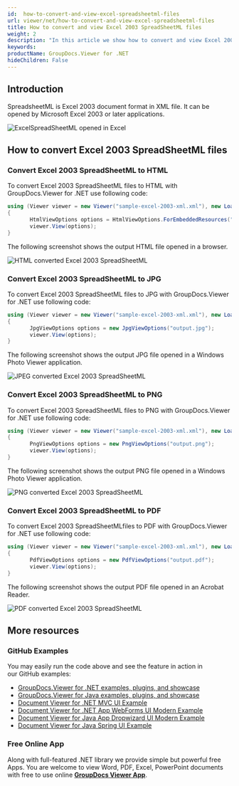 ```yaml
---
id:  how-to-convert-and-view-excel-spreadsheetml-files
url: viewer/net/how-to-convert-and-view-excel-spreadsheetml-files
title: How to convert and view Excel 2003 SpreadSheetML files
weight: 2
description: "In this article we show how to convert and view Excel 2003 SpreadSheetML files with GroupDocs.Viewer within your .NET applications."
keywords: 
productName: GroupDocs.Viewer for .NET
hideChildren: False
---
```

## Introduction

SpreadsheetML is Excel 2003 document format in XML file. It can be opened by Microsoft Excel 2003 or later applications.

![ExcelSpreadSheetML opened in Excel](viewer/net/images/how-to-convert-and-view-excel-spreadsheetml-files/spreadsheetml-in-excel.png)

## How to convert Excel 2003 SpreadSheetML files

### Convert Excel 2003 SpreadSheetML to HTML

To convert Excel 2003 SpreadSheetML files to HTML with GroupDocs.Viewer for .NET use following code:

```csharp
using (Viewer viewer = new Viewer("sample-excel-2003-xml.xml"), new LoadOptions(FileType.Excel2003XML))
{
       HtmlViewOptions options = HtmlViewOptions.ForEmbeddedResources("output.html");
       viewer.View(options);
}
```

The following screenshot shows the output HTML file opened in a browser.

![HTML converted Excel 2003 SpreadSheetML](viewer/net/images/how-to-convert-and-view-excel-spreadsheetml-files/spreadsheetml-in-html.png)

### Convert Excel 2003 SpreadSheetML to JPG

To convert Excel 2003 SpreadSheetML files to JPG with GroupDocs.Viewer for .NET use following code:

```csharp
using (Viewer viewer = new Viewer("sample-excel-2003-xml.xml"), new LoadOptions(FileType.Excel2003XML))
{
       JpgViewOptions options = new JpgViewOptions("output.jpg");
       viewer.View(options);
}
```

The following screenshot shows the output JPG file opened in a Windows Photo Viewer application.

![JPEG converted Excel 2003 SpreadSheetML](viewer/net/images/how-to-convert-and-view-excel-spreadsheetml-files/spreadsheetml-in-jpg.png)

### Convert Excel 2003 SpreadSheetML to PNG

To convert Excel 2003 SpreadSheetML files to PNG with GroupDocs.Viewer for .NET use following code:

```csharp
using (Viewer viewer = new Viewer("sample-excel-2003-xml.xml"), new LoadOptions(FileType.Excel2003XML))
{
       PngViewOptions options = new PngViewOptions("output.png");
       viewer.View(options);
}
```

The following screenshot shows the output PNG file opened in a Windows Photo Viewer application.

![PNG converted Excel 2003 SpreadSheetML](viewer/net/images/how-to-convert-and-view-excel-spreadsheetml-files/spreadsheetml-in-png.png)

### Convert Excel 2003 SpreadSheetML to PDF

To convert Excel 2003 SpreadSheetMLfiles to PDF with GroupDocs.Viewer for .NET use following code:

```csharp
using (Viewer viewer = new Viewer("sample-excel-2003-xml.xml"), new LoadOptions(FileType.Excel2003XML))
{
       PdfViewOptions options = new PdfViewOptions("output.pdf");
       viewer.View(options);
}
```

The following screenshot shows the output PDF file opened in an Acrobat Reader.

![PDF converted Excel 2003 SpreadSheetML](viewer/net/images/how-to-convert-and-view-excel-spreadsheetml-files/spreadsheetml-in-pdf.png)

## More resources

### GitHub Examples

You may easily run the code above and see the feature in action in our GitHub examples:

* [GroupDocs.Viewer for .NET examples, plugins, and showcase](https://github.com/groupdocs-viewer/GroupDocs.Viewer-for-.NET)
* [GroupDocs.Viewer for Java examples, plugins, and showcase](https://github.com/groupdocs-viewer/GroupDocs.Viewer-for-Java)
* [Document Viewer for .NET MVC UI Example](https://github.com/groupdocs-viewer/GroupDocs.Viewer-for-.NET-MVC)
* [Document Viewer for .NET App WebForms UI Modern Example](https://github.com/groupdocs-viewer/GroupDocs.Viewer-for-.NET-WebForms)
* [Document Viewer for Java App Dropwizard UI Modern Example](https://github.com/groupdocs-viewer/GroupDocs.Viewer-for-Java-Dropwizard)
* [Document Viewer for Java Spring UI Example](https://github.com/groupdocs-viewer/GroupDocs.Viewer-for-Java-Spring)

### Free Online App

Along with full-featured .NET library we provide simple but powerful free Apps.
You are welcome to view Word, PDF, Excel, PowerPoint documents with free to use online **[GroupDocs Viewer App](https://products.groupdocs.app/viewer)**.
